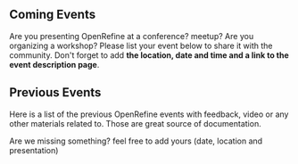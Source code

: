 ##  Coming Events
Are you presenting OpenRefine at a conference? meetup? Are you organizing a workshop? Please list your event below to share it with the community. Don't forget to add **the location, date and time and a link to the event description page**. 

## Previous Events
Here is a list of the previous OpenRefine events with feedback, video or any other materials related to. Those are great source of documentation.

Are we missing something? feel free to add yours (date, location and presentation)